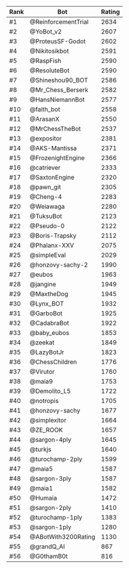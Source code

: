 Rank|Bot|Rating
---|---|---
#1|@ReinforcementTrial|2634
#2|@YoBot_v2|2607
#3|@ProteusSF-Godot|2602
#4|@Nikitosikbot|2591
#5|@RaspFish|2590
#6|@ResoluteBot|2590
#7|@Shineshou90_BOT|2586
#8|@Mr_Chess_Berserk|2582
#9|@HansNiemannBot|2577
#10|@faith_bot|2558
#11|@ArasanX|2550
#12|@MrChessTheBot|2537
#13|@expositor|2381
#14|@AKS-Mantissa|2371
#15|@FrozenightEngine|2366
#16|@catriever|2333
#17|@SaxtonEngine|2320
#18|@pawn_git|2305
#19|@Cheng-4|2283
#20|@Weiawaga|2280
#21|@TuksuBot|2123
#22|@Pseudo-0|2122
#23|@Boris-Trapsky|2112
#24|@Phalanx-XXV|2075
#25|@simpleEval|2029
#26|@honzovy-sachy-2|1990
#27|@eubos|1963
#28|@jangine|1949
#29|@MaxtheDog|1945
#30|@Lynx_BOT|1932
#31|@GarboBot|1925
#32|@CadabraBot|1922
#33|@baby_eubos|1853
#34|@zeekat|1849
#35|@LazyBotJr|1823
#36|@ChessChildren|1776
#37|@Virutor|1760
#38|@maia9|1753
#39|@Demolito_L5|1722
#40|@notropis|1705
#41|@honzovy-sachy|1677
#42|@simplexitor|1664
#43|@ZE_ROOK|1657
#44|@sargon-4ply|1645
#45|@turkjs|1640
#46|@turochamp-2ply|1599
#47|@maia5|1587
#48|@sargon-3ply|1587
#49|@maia1|1582
#50|@Humaia|1472
#51|@sargon-2ply|1410
#52|@turochamp-1ply|1383
#53|@sargon-1ply|1280
#54|@ABotWith3200Rating|1130
#55|@grandQ_AI|867
#56|@G0thamB0t|816
